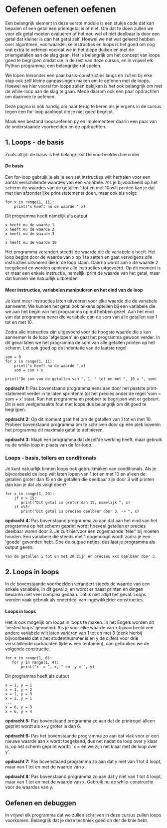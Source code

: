 # Oefenen oefenen oefenen

Een belangrijk element in deze eerste module is een stukje code dat kan bepalen of een getal een priemgetal is of niet. Om dat te doen  zullen we voor elk getal moeten evalueren of het nou wel of niet deelbaar is door een getal dat kleiner is dan het getal zelf. Hoewel we net wat geleerd hebben over algoritmen, voorwaardelijke instructies en loops is het goed om nog wat extra te oefenen voordat we in het diepe duiken en met de priemgetallen aan de slag gaan. Het is belangrijk om het concept van loops goed te begrijpen omdat die in de rest van deze cursus, en in vrijwel elk Python programma, een belangrijke rol spelen.  

We lopen hieronder een paar basis-constructies langs en zullen bij elke stap ook zelf kleine aanpassingen maken om te oefenen met de loops. Hoewel we hier vooral for-loops zullen bekijken is het ook belangrijk om met de while-loop aan de slag te gaan. Mede daarom ook een paar opdrachten om daarmee te oefenen. 

Deze pagina is ook handig om naar terug te keren als je ergens in de cursus tegen een for-loop aanloopt die je niet goed begrijpt. 

Maak een bestand loopsoefenen.py en implementeer daarin een paar van de onderstaande voorbeelden en de opdrachten.

## 1. Loops - de basis 

Zoals altijd: de basis is het belangrijkst.De voorbeelden hieronder 

#### De basis 

Een for-loop gebruik je als je een set instructies wilt herhalen voor een aantal verschillende waardes van een variabele. Als je bijvoorbeeld op het scherm de waardes van de getallen 1 tot en met 10 wilt printen kan je dat met tien afzonderlijke print statements doen, maar ook als volgt:

    for x in range(1, 11):
        print("x heeft nu de waarde ",x)
    
Dit programma heeft namelijk als output

    x heeft nu de waarde 1
    x heeft nu de waarde 2
    x heeft nu de waarde 3
    ...
    x heeft nu de waarde 10

Het programma verandert steeds de waarde die de variabele x heeft. Het loop begint door de waarde van x op 1 te zetten en gaat vervolgens *alle* instructies uitvoeren die in de loop staan. Daarna wordt aan x de waarde 2 toegekend en worden opnieuw alle instructies uitgevoerd. Op dit moment is er maar een enkele instructie, namelijk: print de waarde van het getal, maar dat kunnen we natuurlijk uitbreiden.

#### Meer instructies, variabelen manipuleren en het eind van de loop

Je kunt meer instructies laten uitvoeren voor elke waarde die de variabele aanneemt. We kunnen het getal ook telkens optellen bij een variabele die we aan het begin van het programma op nul hebben gezet. Aan het eind van dat programma bevat die variabele dan de som van alle getallen van 1 tot en met 10.

Zodra alle instructies zijn uitgevoerd voor de hoogste waarde die x kan aannemen is de loop 'afgelopen' en gaat het programma gewoon verder. In dit geval laten we het programma de som van alle getallen printen op het scherm. Let ook goed op de indentatie van de laatste regel. 

    som = 0 
    for x in range(1, 11):
        print("x heeft nu de waarde ",x)
        som = som + x

    print("De som van de getallen van ", 1, " tot en met ", 10 = ", som)

**opdracht 1:** Pas bovenstaand programma eens aan door het paatste print-statement verder in te laten sprintenm tot het precies onder de regel 'som = som + x' staat. Run het programma en probeer te begrijpen wat er gebeurt. Dit is een veelgemaakte fout met loops dus belangrijk om dit goed te begrijpen.

**opdracht 2:** Op dit moment gaat het om de getallen van 1 tot en met 10. Probeer bovenstaand programma om te schrijven door op één plek bovenin het programma dit maximale getal te definiëren.

**opdracht 3:** Maak een programma dat dezelfde werking heeft, maar gebruik nu de while-loop in plaats van de for-loop. 


### Loops - basis, tellers en conditionals

Je kunt natuurlijk binnen loops ook gebruikmaken van conditionals. Als je bijvoorbeeld de loop wilt laten lopen van 1 tot en met 10 en alleen de getallen groter dan 15 en de getallen die deelbaar zijn door 3 wilt printen dan kan je dat als volgt doen?

    for x in range(1, 20):
        if x > 15:
		   print("Dit getal is groter dan 15, namelijk ", x)
        if x%3:
		   print("Dit getal is precies deelbaar door 3, -> ", x)

**opdracht 4:** Pas bovenstaand programma zo aan dat aan het eind van het programma op het scherm geprint wordt hoeveel getallen er precies deelbaar waren door 3. Je zult hiervoor een zogemaande 'teler' bij moeten houden. Een variabele die steeds met 1 opgehoogd wordt zodra je een 'goede' gevonden hebt. Doe de outpue netjes, dus laat je programma als output geven:

    Van de getallen 1 tot en met 20 zijn er precies xxx deelbaar door 3.
	
## 2. Loops in loops

In de bovenstaande voorbeelden verandert steeds de waarde van een enkele variabele, in dit geval x, en wordt er naast printen en dingen bewaren niet veel complex gedaan. Dat is niet altijd het geval. Loops worden vaak gebruik als onderdeel van ingewikkelder constructies. 

#### Loops in loops

Het is ook mogelijk om loops in loops te maken. In het Engels worden dit 'nested loops' genoemd. Als je voor elke waarde van x bijvoorbeeld een andere variabele wilt laten variëren van 1 tot en met 3 (denk hierbij bijvoorbeeld dat x het studentnummer is en y de cijfers voor drie verschillende opdrachten tijdens een tentamen), dan gebruiken we de volgende constructie. 

    for x in range(1, 6):
       for y in range(1, 4):
           print("x  = ", x, " en  y = ", y)
		   
Dit programma heeft als output

    x = 1, y = 1 
    x = 1, y = 2 
    x = 1, y = 3 
    x = 2, y = 1 
    ...
    x = 6, y = 3 
    x = 6, y = 4 


**opdracht 5:** Pas bovenstaand programma zo aan dat de printregel alleen geprint wordt als x+y groter is dan 6.

**opdracht 6:** Pas het bovenstaande programma zo aan dat vlak voor er een nieuwe waarde aan x wordt toegekend, dus net nadat de loop over y klaar is, op het scherm geprint wordt: 'x = <xxx> en we zijn net klaar met de loop over y'.  
	
**opdracht 7:** Pas bovenstaand programma zo aan dat y niet van 1 tot 4 loopt, maar van 1 tot en met de waarde van x. 

**opdracht 8:** Pas bovenstaand programma zo aan dat y niet van 1 tot 4 loopt, maar van 1 tot en met de waarde van x. Gebruik nu de while-constructie voor de waardes van y.


## Oefenen en debuggen

In vrijwel elk programma dat we zullen schrijven in deze cursus zullen loops voorkomen. Belangrijk dat je deze techniek goed on der de knie hebt.

